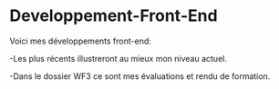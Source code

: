# Developpement-Front-End

Voici mes développements front-end:

-Les plus récents illustreront au mieux mon niveau actuel.

-Dans le dossier WF3 ce sont mes évaluations et rendu de formation.
